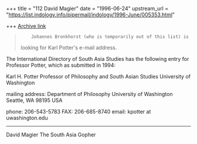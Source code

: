+++
title = "112 David Magier"
date = "1996-06-24"
upstream_url = "https://list.indology.info/pipermail/indology/1996-June/005353.html"

+++
[Archive link](https://list.indology.info/pipermail/indology/1996-June/005353.html)

>         Johannes Bronkhorst (who is temporarily out of this list) is
> looking for Karl Potter's e-mail address.

The International Directory of South Asia Studies has the following
entry for Professor Potter, which as submitted in 1994:

Karl H. Potter
Professor of Philosophy and South Asian Studies
University of Washington

mailing address:
Department of Philosophy
University of Washington
Seattle, WA  98195   USA

phone: 206-543-5783
FAX:   206-685-8740
email: kpotter at uwashington.edu

---------
David Magier
The South Asia Gopher




